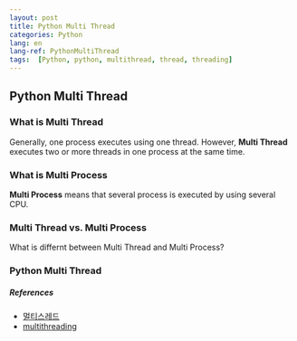 ```yaml
---
layout: post
title: Python Multi Thread
categories: Python
lang: en
lang-ref: PythonMultiThread
tags:  [Python, python, multithread, thread, threading]
---
```


## Python Multi Thread
### What is Multi Thread
Generally, one process executes using one thread. However, **Multi Thread** executes two or more threads in one process at the same time.

### What is Multi Process
**Multi Process** means that several process is executed by using several CPU.

### Multi Thread vs. Multi Process
What is differnt between Multi Thread and Multi Process?

### Python Multi Thread


##### References
- [멀티스레드](http://www.tcpschool.com/java/java_thread_multi)
- [multithreading](https://www.techtarget.com/whatis/definition/multithreading)